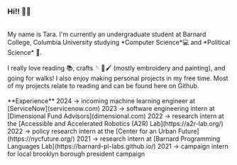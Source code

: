 ### Hi!!  👋👋
<br>
My name is Tara. I'm currently an undergraduate student at Barnard College, Columbia University studying *Computer Science*💻 and *Political Science* 📖.
<br>
<br>
I really love reading 📚, crafts 🪡🎨🖌️ (mostly embroidery and painting), and going for walks! I also enjoy making personal projects in my free time. Most of my projects relate to reading and can be found here on Github. 
<br>
<br>
**Experience**
2024 -> incoming machine learning engineer at [ServiceNow](servicenow.com)
2023 -> software engineering intern at [Dimensional Fund Advisors](dimensional.com)
2022 -> research intern at the [Accessible and Accelerated Robotics (A2R) Lab](https://a2r-lab.org/)
2022 -> policy research intern at the [Center for an Urban Future](https://nycfuture.org/)
2021 -> research intern at [Barnard Programming Languages Lab](https://barnard-pl-labs.github.io/)
2021 -> campaign intern for local brooklyn borough president campaign
